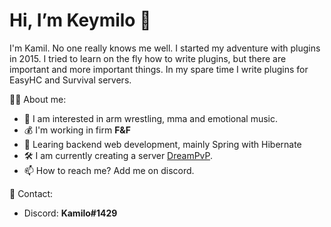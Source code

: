 # Hi, I’m Keymilo 👋

I'm Kamil. No one really knows me well. I started my adventure with plugins in 2015. I tried to learn on the fly how to write plugins, but there are important and more important things. In my spare time I write plugins for EasyHC and Survival servers.


👨‍💼 About me:
- 👀 I am interested in arm wrestling, mma and emotional music.
- 💰 I'm working in firm **F&F**
- 📖 Learing backend web development, mainly Spring with Hibernate
- 🛠️ I am currently creating a server [DreamPvP](https://dreampvp.pl/).
- 📫 How to reach me? Add me on discord.

📨 Contact:
- Discord: **Kamilo#1429**


